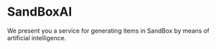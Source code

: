 # SandBoxAI
We present you a service for generating items in SandBox by means of artificial intelligence.
